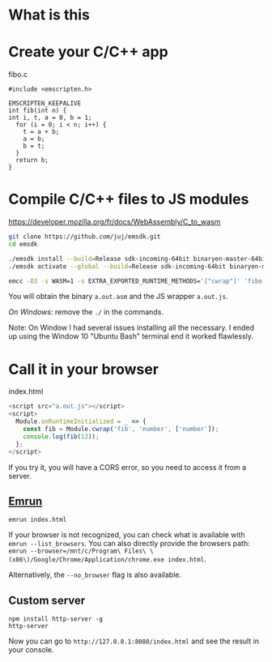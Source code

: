 # What is this


# Create your C/C++ app

fibo.c
```
#include <emscripten.h>

EMSCRIPTEN_KEEPALIVE
int fib(int n) {
int i, t, a = 0, b = 1;
  for (i = 0; i < n; i++) {
    t = a + b;
    a = b;
    b = t;
  }
  return b;
}
```


# Compile C/C++ files to JS modules

https://developer.mozilla.org/fr/docs/WebAssembly/C_to_wasm
```bash
git clone https://github.com/juj/emsdk.git
cd emsdk

./emsdk install --build=Release sdk-incoming-64bit binaryen-master-64bit
./emsdk activate --global --build=Release sdk-incoming-64bit binaryen-master-64bit

emcc -O3 -s WASM=1 -s EXTRA_EXPORTED_RUNTIME_METHODS='["cwrap"]' 'fibo.c'
```

You will obtain the binary `a.out.asm` and the JS wrapper `a.out.js`.

*On Windows*: remove the `./` in the commands.

Note: On Window I had several issues installing all the necessary. I ended up using the Window 10 "Ubuntu Bash" terminal end it worked flawlessly.

# Call it in your browser

index.html
```javascript
<script src="a.out.js"></script>
<script>
  Module.onRuntimeInitialized = _ => {
    const fib = Module.cwrap('fib', 'number', ['number']);
    console.log(fib(12));
  };
</script>
```

If you try it, you will have a CORS error, so you need to access it from a server.

## [Emrun](http://kripken.github.io/emscripten-site/docs/compiling/Running-html-files-with-emrun.html)
`emrun index.html`

If your browser is not recognized, you can check what is available with `emrun --list_browsers`.
You can also directly provide the browsers path: `emrun --browser=/mnt/c/Program\ Files\ \(x86\)/Google/Chrome/Application/chrome.exe index.html`.

Alternatively, the `--no_browser` flag is also available.

## Custom server
```
npm install http-server -g
http-server
```

Now you can go to `http://127.0.0.1:8080/index.html` and see the result in your console.
